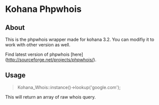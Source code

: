 Kohana Phpwhois
===

About
---
This is the phpwhois wrapper made for kohana 3.2. You can modifiy it to work with other version as well.

Find latest version of phpwhois [here] (http://sourceforge.net/projects/phpwhois/).

Usage
---

<blockquote>Kohana_Whois::instance()->lookup('google.com');</blockquote>

This will return an array of raw whois query.
